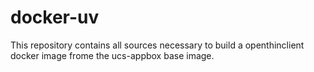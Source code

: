 # docker-uv
This repository contains all sources necessary to build a openthinclient docker image frome the  ucs-appbox base image.
